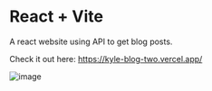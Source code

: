 # React + Vite

A react website using API to get blog posts.

Check it out here: https://kyle-blog-two.vercel.app/


![image](https://github.com/kylead10/kyle-blog/assets/101107354/9c5b4fb0-261a-4029-a630-4828b6e68326)

